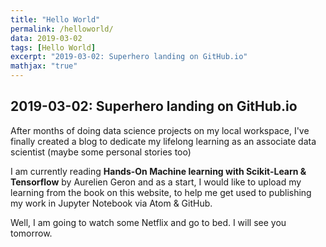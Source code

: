 ```yaml
---
title: "Hello World"
permalink: /helloworld/
data: 2019-03-02
tags: [Hello World]
excerpt: "2019-03-02: Superhero landing on GitHub.io"
mathjax: "true"
---
```


## 2019-03-02: Superhero landing on GitHub.io

After months of doing data science projects on my local workspace, I've finally created a blog to dedicate my lifelong learning as an associate data scientist (maybe some personal stories too)

I am currently reading **Hands-On Machine learning with Scikit-Learn & Tensorflow** by Aurelien Geron and as a start, I would like to upload my learning from the book on this website, to help me get used to publishing my work in Jupyter Notebook via Atom & GitHub.

Well, I am going to watch some Netflix and go to bed. I will see you tomorrow.

